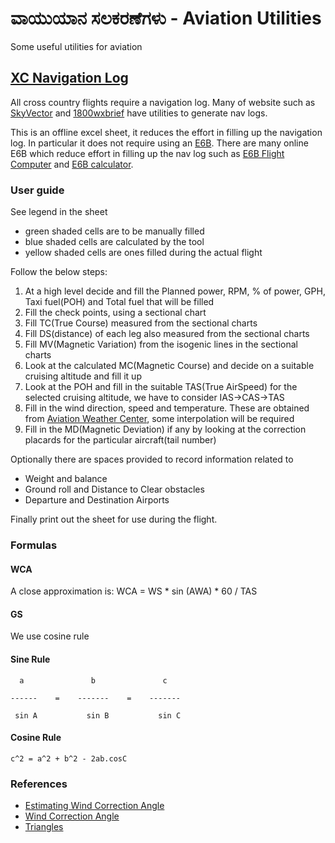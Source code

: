 # ವಾಯುಯಾನ ಸಲಕರಣೆಗಳು - Aviation Utilities
Some useful utilities for aviation

## [XC Navigation Log](jagiNavLog.xlsx)
All cross country flights require a navigation log. Many of website such as [SkyVector](https://skyvector.com) and [1800wxbrief](https://www.1800wxbrief.com) have utilities to generate nav logs.

This is an offline excel sheet, it reduces the effort in filling up the navigation log. In particular it does not require using an [E6B](https://en.wikipedia.org/wiki/E6B). There are many online E6B which reduce effort in filling up the nav log such as [E6B Flight Computer](https://www.gleimaviation.com/e6b-flight-computer-instructions/) and [E6B calculator](https://e6bx.com/e6b/). 

### User guide
See legend in the sheet
- green shaded cells are to be manually filled
- blue shaded cells are calculated by the tool
- yellow shaded cells are ones filled during the actual flight

Follow the below steps:
1. At a high level decide and fill the Planned power, RPM, % of power, GPH, Taxi fuel(POH) and Total fuel that will be filled
2. Fill the check points, using a sectional chart
3. Fill TC(True Course) measured from the sectional charts
4. Fill DS(distance) of each leg also measured from the sectional charts
5. Fill MV(Magnetic Variation) from the isogenic lines in the sectional charts
6. Look at the calculated MC(Magnetic Course) and decide on a suitable cruising altitude and fill it up
7. Look at the POH and fill in the suitable TAS(True AirSpeed) for the selected cruising altitude, we have to consider IAS->CAS->TAS
8. Fill in the wind direction, speed and temperature. These are obtained from [Aviation Weather Center](https://www.aviationweather.gov/windtemp/data), some interpolation will be required
9. Fill in the MD(Magnetic Deviation) if any by looking at the correction placards for the particular aircraft(tail number)

Optionally there are spaces provided to record information related to
- Weight and balance
- Ground roll and Distance to Clear obstacles
- Departure and Destination Airports

Finally print out the sheet for use during the flight.

### Formulas
#### WCA
A close approximation is: WCA = WS * sin (AWA) * 60 / TAS

#### GS
We use cosine rule

#### Sine Rule
      a               b               c

    ------    =    -------    =    -------
    
     sin A           sin B           sin C

#### Cosine Rule
    c^2 = a^2 + b^2 - 2ab.cosC

### References
- [Estimating Wind Correction Angle](http://www.luizmonteiro.com/Article_Estimating_Wind_Correction_Angle_Printable.htm)
- [Wind Correction Angle](https://flightsimnavigation.wordpress.com/2020/04/07/05-wind-correction-angle/)
- [Triangles](https://owlcation.com/stem/Everything-About-Triangles-and-More-Isosceles-Equilateral-Scalene-Pythagoras-Sine-and-Cosine)
